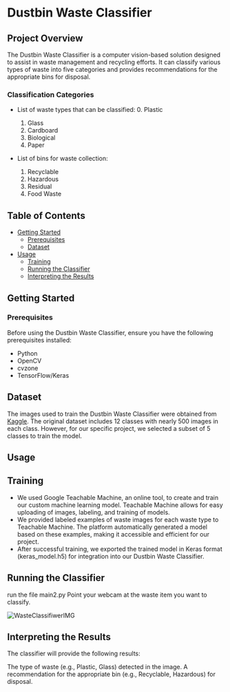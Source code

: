 # Dustbin Waste Classifier


## Project Overview

The Dustbin Waste Classifier is a computer vision-based solution designed to assist in waste management and recycling efforts. It can classify various types of waste into five categories and provides recommendations for the appropriate bins for disposal.

### Classification Categories

- List of waste types that can be classified:
  0. Plastic
  1. Glass
  2. Cardboard
  3. Biological
  4. Paper

- List of bins for waste collection:
  1. Recyclable
  2. Hazardous
  3. Residual
  4. Food Waste

## Table of Contents
- [Getting Started](#getting-started)
  - [Prerequisites](#prerequisites)
  - [Dataset](#Dataset)
- [Usage](#usage)
  - [Training](#Training) 
  - [Running the Classifier](#running-the-classifier)
  - [Interpreting the Results](#interpreting-the-results)



## Getting Started

### Prerequisites

Before using the Dustbin Waste Classifier, ensure you have the following prerequisites installed:

- Python
- OpenCV
- cvzone
- TensorFlow/Keras

## Dataset

The images used to train the Dustbin Waste Classifier were obtained from [Kaggle](https://www.kaggle.com/datasets/mostafaabla/garbage-classification). The original dataset includes 12 classes with nearly 500 images in each class. However, for our specific project, we selected a subset of 5 classes to train the model.
## Usage

## Training
- We used Google Teachable Machine, an online tool, to create and train our custom machine learning model. Teachable Machine allows for easy uploading of images, labeling, and training of models.
- We provided labeled examples of waste images for each waste type to Teachable Machine. The platform automatically generated a model based on these examples, making it accessible and efficient for our project.
- After successful training, we exported the trained model in Keras format (keras_model.h5) for integration into our Dustbin Waste Classifier.


## Running the Classifier
run the file main2.py 
Point your webcam at the waste item you want to classify.

![WasteClassifiwerIMG](https://github.com/sanidhya-p/Dustbin_wate_Classifier/assets/83349674/bd1b7936-f7be-4ce4-8f2e-1a7b083d95c7)

## Interpreting the Results
The classifier will provide the following results:

The type of waste (e.g., Plastic, Glass) detected in the image.
A recommendation for the appropriate bin (e.g., Recyclable, Hazardous) for disposal.



